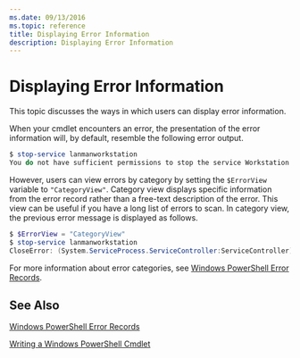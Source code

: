 ```yaml
---
ms.date: 09/13/2016
ms.topic: reference
title: Displaying Error Information
description: Displaying Error Information
---
```

# Displaying Error Information

This topic discusses the ways in which users can display error information.

When your cmdlet encounters an error, the presentation of the error information will, by default, resemble the following error output.

```powershell
$ stop-service lanmanworkstation
You do not have sufficient permissions to stop the service Workstation.
```

However, users can view errors by category by setting the `$ErrorView` variable to `"CategoryView"`. Category view displays specific information from the error record rather than a free-text description of the error. This view can be useful if you have a long list of errors to scan. In category view, the previous error message is displayed as follows.

```powershell
$ $ErrorView = "CategoryView"
$ stop-service lanmanworkstation
CloseError: (System.ServiceProcess.ServiceController:ServiceController) [stop-service], ServiceCommandException
```

For more information about error categories, see [Windows PowerShell Error Records](./windows-powershell-error-records.md).

## See Also

[Windows PowerShell Error Records](./windows-powershell-error-records.md)

[Writing a Windows PowerShell Cmdlet](./writing-a-windows-powershell-cmdlet.md)
